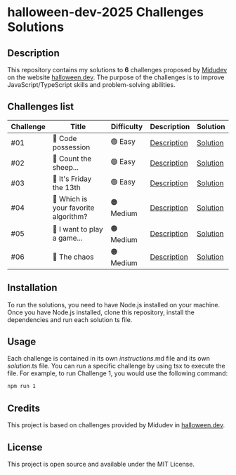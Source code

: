 # halloween-dev-2025 Challenges Solutions

## Description

This repository contains my solutions to **6** challenges proposed by [Midudev](https://x.com/midudev) on the website [halloween.dev](https://halloween.dev/). The purpose of the challenges is to improve JavaScript/TypeScript skills and problem-solving abilities.

## Challenges list

| Challenge | Title                                | Difficulty | Description                     | Solution                    |
| --------- | ------------------------------------ | ---------- | ------------------------------- | --------------------------- |
| #01       | 👹 Code possession                   | 🟢 Easy    | [Description](challenges/01.md) | [Solution](solutions/01.ts) |
| #02       | 🐑 Count the sheep...                | 🟢 Easy    | [Description](challenges/02.md) | [Solution](solutions/02.ts) |
| #03       | 🔪 It's Friday the 13th              | 🟢 Easy    | [Description](challenges/03.md) | [Solution](solutions/03.ts) |
| #04       | 🔪 Which is your favorite algorithm? | 🟠 Medium  | [Description](challenges/04.md) | [Solution](solutions/04.ts) |
| #05       | 🧩 I want to play a game...          | 🟠 Medium  | [Description](challenges/05.md) | [Solution](solutions/05.ts) |
| #06       | 🤡 The chaos                         | 🟠 Medium  | [Description](challenges/06.md) | [Solution](solutions/06.ts) |

## Installation

To run the solutions, you need to have Node.js installed on your machine. Once you have Node.js installed, clone this repository, install the dependencies and run each solution ts file.

## Usage

Each challenge is contained in its own _instructions_.md file and its own _solution_.ts file. You can run a specific challenge by using tsx to execute the file. For example, to run Challenge 1, you would use the following command:

```bash
npm run 1
```

## Credits

This project is based on challenges provided by Midudev in [halloween.dev](https://halloween.dev/).

## License

This project is open source and available under the MIT License.
